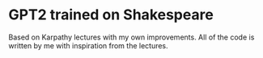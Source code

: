 # GPT2 trained on Shakespeare
Based on Karpathy lectures with my own improvements. All of the code is written by me with inspiration from the lectures. 
